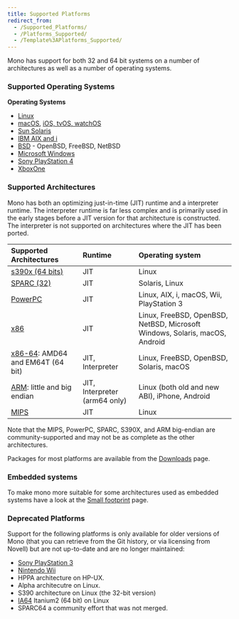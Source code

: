 ```yaml
---
title: Supported Platforms
redirect_from:
  - /Supported_Platforms/
  - /Platforms_Supported/
  - /Template%3APlatforms_Supported/
---
```


Mono has support for both 32 and 64 bit systems on a number of architectures as well as a number of operating systems.

### Supported Operating Systems

**Operating Systems**

-   [Linux](/docs/about-mono/supported-platforms/linux/)
-   [macOS](/docs/about-mono/supported-platforms/macos/), [iOS, tvOS, watchOS](/docs/about-mono/supported-platforms/apple/)
-   [Sun Solaris](/docs/about-mono/supported-platforms/solaris/)
-   [IBM AIX and i](/docs/about-mono/supported-platforms/aix/)
-   [BSD](/docs/about-mono/supported-platforms/bsd/) - OpenBSD, FreeBSD, NetBSD
-   [Microsoft Windows](/docs/getting-started/install/windows/)
-   [Sony PlayStation 4](/docs/about-mono/supported-platforms/playstation4/)
-   [XboxOne](/docs/about-mono/supported-platforms/xbox-one/)

### Supported Architectures

Mono has both an optimizing just-in-time (JIT) runtime and a interpreter runtime. The interpreter runtime is far less complex and is primarily used in the early stages before a JIT version for that architecture is constructed. The interpreter is not supported on architectures where the JIT has been ported.

|Supported Architectures|Runtime|Operating system|
|:----------------------|:------|:---------------|
|[s390x (64 bits)](/docs/about-mono/supported-platforms/s390/)|JIT|Linux|
|[SPARC (32)](/docs/about-mono/supported-platforms/sparc/)|JIT|Solaris, Linux|
|[PowerPC](/docs/about-mono/supported-platforms/powerpc/)|JIT|Linux, AIX, i, macOS, Wii, PlayStation 3|
|[x86](/docs/about-mono/supported-platforms/x86/)|JIT|Linux, FreeBSD, OpenBSD, NetBSD, Microsoft Windows, Solaris, macOS, Android|
|[x86-64](/docs/about-mono/supported-platforms/amd64/): AMD64 and EM64T (64 bit)|JIT, Interpreter|Linux, FreeBSD, OpenBSD, Solaris, macOS|
|[ARM](/docs/about-mono/supported-platforms/arm/): little and big endian|JIT, Interpreter (arm64 only)|Linux (both old and new ABI), iPhone, Android|
|[MIPS](/docs/about-mono/supported-platforms/mips/)|JIT|Linux|

Note that the MIPS, PowerPC, SPARC, S390X, and ARM big-endian are community-supported and may not be as complete as the other architectures.

Packages for most platforms are available from the [Downloads](/download/stable/) page.

### Embedded systems

To make mono more suitable for some architectures used as embedded systems have a look at the [Small footprint](/docs/compiling-mono/small-footprint/) page.

### Deprecated Platforms

Support for the following platforms is only available for older versions of Mono (that you can retrieve from the Git history, or via licensing from Novell) but are not up-to-date and are no longer maintained:

- [Sony PlayStation 3](/docs/about-mono/supported-platforms/playstation3/)
- [Nintendo Wii](/docs/about-mono/supported-platforms/wii/)
- HPPA architecture on HP-UX.
- Alpha architecutre on Linux.
- S390 architecture on Linux (the 32-bit version)
- [IA64](/docs/about-mono/supported-platforms/ia64/) Itanium2 (64 bit) on Linux
- SPARC64 a community effort that was not merged.

